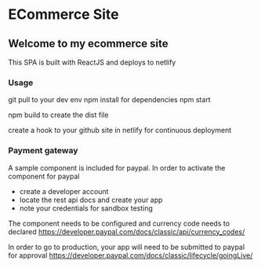 
# ECommerce Site

## Welcome to my ecommerce site

This SPA is built with ReactJS and deploys to netlify

### Usage

git pull to your dev env
npm install for dependencies
npm start

npm build to create the dist file

create a hook to your github site in netlify for continuous deployment

### Payment gateway

A sample component is included for paypal. In order to activate the component for paypal
* create a developer account 
* locate the rest api docs and create your app
* note your credentials for sandbox testing

The component needs to be configured and currency code needs to declared
https://developer.paypal.com/docs/classic/api/currency_codes/

In order to go to production, your app will need to be submitted to paypal for approval
https://developer.paypal.com/docs/classic/lifecycle/goingLive/


